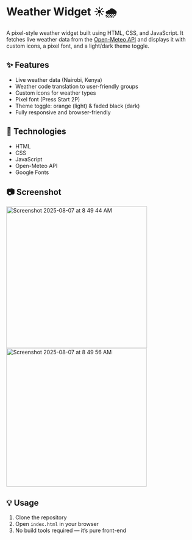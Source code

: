 # Weather Widget ☀️🌧️

A pixel-style weather widget built using HTML, CSS, and JavaScript. It fetches live weather data from the [Open-Meteo API](https://open-meteo.com/) and displays it with custom icons, a pixel font, and a light/dark theme toggle.

## ✨ Features
- Live weather data (Nairobi, Kenya)
- Weather code translation to user-friendly groups
- Custom icons for weather types
- Pixel font (Press Start 2P)
- Theme toggle: orange (light) & faded black (dark)
- Fully responsive and browser-friendly

## 🚀 Technologies
- HTML
- CSS
- JavaScript
- Open-Meteo API
- Google Fonts

## 📷 Screenshot
<img width="369" height="371" alt="Screenshot 2025-08-07 at 8 49 44 AM" src="https://github.com/user-attachments/assets/aa096a09-0f38-4263-bf83-c540123d4064" />
<img width="368" height="363" alt="Screenshot 2025-08-07 at 8 49 56 AM" src="https://github.com/user-attachments/assets/b6645d01-18ea-4dca-8f89-0a3cac644c75" />


## 💡 Usage
1. Clone the repository
2. Open `index.html` in your browser
3. No build tools required — it’s pure front-end





